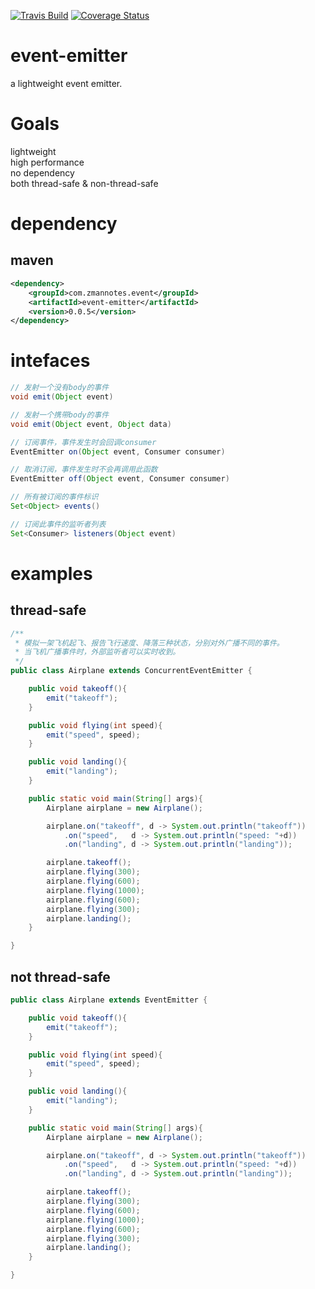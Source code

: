 [![Travis Build](https://api.travis-ci.org/zman2013/event-emitter.svg?branch=master)](https://api.travis-ci.org/zman2013/event-emitter.svg?branch=master)
[![Coverage Status](https://coveralls.io/repos/github/zman2013/event-emitter/badge.svg?branch=master)](https://coveralls.io/github/zman2013/event-emitter?branch=master)

# event-emitter
a lightweight event emitter.

# Goals
lightweight  
high performance  
no dependency  
both thread-safe & non-thread-safe  

# dependency
## maven
```xml
<dependency>
    <groupId>com.zmannotes.event</groupId>
    <artifactId>event-emitter</artifactId>
    <version>0.0.5</version>
</dependency>
```

# intefaces
``` java
// 发射一个没有body的事件 
void emit(Object event)

// 发射一个携带body的事件
void emit(Object event, Object data)

// 订阅事件，事件发生时会回调consumer
EventEmitter on(Object event, Consumer consumer)

// 取消订阅，事件发生时不会再调用此函数
EventEmitter off(Object event, Consumer consumer)

// 所有被订阅的事件标识
Set<Object> events()

// 订阅此事件的监听者列表
Set<Consumer> listeners(Object event)
```

# examples
## thread-safe
```java
/**
 * 模拟一架飞机起飞、报告飞行速度、降落三种状态，分别对外广播不同的事件。
 * 当飞机广播事件时，外部监听者可以实时收到。
 */
public class Airplane extends ConcurrentEventEmitter {

    public void takeoff(){
        emit("takeoff");
    }

    public void flying(int speed){
        emit("speed", speed);
    }

    public void landing(){
        emit("landing");
    }

    public static void main(String[] args){
        Airplane airplane = new Airplane();

        airplane.on("takeoff", d -> System.out.println("takeoff"))
            .on("speed",   d -> System.out.println("speed: "+d))
            .on("landing", d -> System.out.println("landing"));

        airplane.takeoff();
        airplane.flying(300);
        airplane.flying(600);
        airplane.flying(1000);
        airplane.flying(600);
        airplane.flying(300);
        airplane.landing();
    }

}
```
## not thread-safe
```java
public class Airplane extends EventEmitter {

    public void takeoff(){
        emit("takeoff");
    }

    public void flying(int speed){
        emit("speed", speed);
    }

    public void landing(){
        emit("landing");
    }

    public static void main(String[] args){
        Airplane airplane = new Airplane();

        airplane.on("takeoff", d -> System.out.println("takeoff"))
            .on("speed",   d -> System.out.println("speed: "+d))
            .on("landing", d -> System.out.println("landing"));

        airplane.takeoff();
        airplane.flying(300);
        airplane.flying(600);
        airplane.flying(1000);
        airplane.flying(600);
        airplane.flying(300);
        airplane.landing();
    }

}
```
